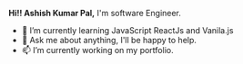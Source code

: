 

 **Hi!! Ashish Kumar Pal,**
I'm software Engineer.
<!--
**palkumarashish/palkumarashish** is a ✨ _special_ ✨ repository because its `README.md` (this file) appears on your GitHub profile.-->

- 🌱 I’m currently learning JavaScript ReactJs and Vanila.js
- 💬 Ask me about anything, I'll be happy to help.
- 📫 I’m currently working on my portfolio.
 




<!-- - 🤔 I’m looking for help with ... -->



